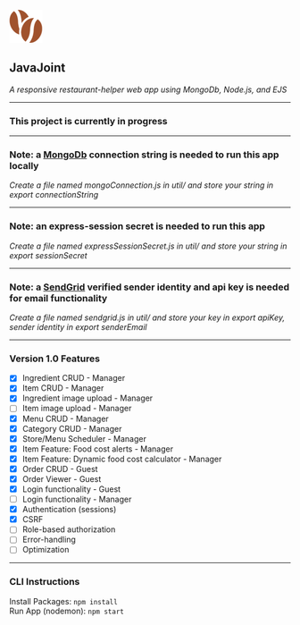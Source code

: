 ![JavaJoint logo](public/img/logo-sm.png)
## JavaJoint
*A responsive restaurant-helper web app using MongoDb, Node.js, and EJS*

***
### This project is currently in progress
***
### Note: a [MongoDb](https://www.mongodb.com/) connection string is needed to run this app locally
*Create a file named mongoConnection.js in util/ and store your string in export connectionString*
***
### Note: an express-session secret is needed to run this app
*Create a file named expressSessionSecret.js in util/ and store your string in export sessionSecret*
***
### Note: a [SendGrid](https://www.sendgrid.com/) verified sender identity and api key is needed for email functionality
*Create a file named sendgrid.js in util/ and store your key in export apiKey, sender identity in export senderEmail*
***
### Version 1.0 Features

- [x] Ingredient CRUD - Manager
- [x] Item CRUD - Manager
- [x] Ingredient image upload - Manager
- [ ] Item image upload - Manager
- [x] Menu CRUD - Manager
- [x] Category CRUD - Manager
- [x] Store/Menu Scheduler - Manager
- [x] Item Feature: Food cost alerts - Manager
- [x] Item Feature: Dynamic food cost calculator - Manager
- [x] Order CRUD - Guest
- [x] Order Viewer - Guest
- [x] Login functionality - Guest
- [ ] Login functionality - Manager
- [x] Authentication (sessions)
- [x] CSRF
- [ ] Role-based authorization
- [ ] Error-handling
- [ ] Optimization

***

### CLI Instructions
Install Packages: `npm install`  
Run App (nodemon): `npm start`